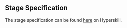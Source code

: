 ## Stage Specification

The stage specification can be found [here](https://hyperskill.org/projects/58/stages/314/implement) on Hyperskill. 